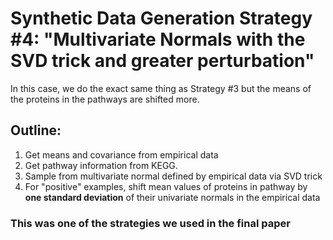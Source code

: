 # Synthetic Data Generation Strategy #4: "Multivariate Normals with the SVD trick and greater perturbation"

In this case, we do the exact same thing as Strategy #3 but the means of the proteins in the pathways are shifted more.

## Outline:

1. Get means and covariance from empirical data
2. Get pathway information from KEGG.
3. Sample from multivariate normal defined by empirical data via SVD trick
4. For "positive" examples, shift mean values of proteins in pathway by **one standard deviation** of their univariate normals in the empirical data

### This was one of the strategies we used in the final paper


